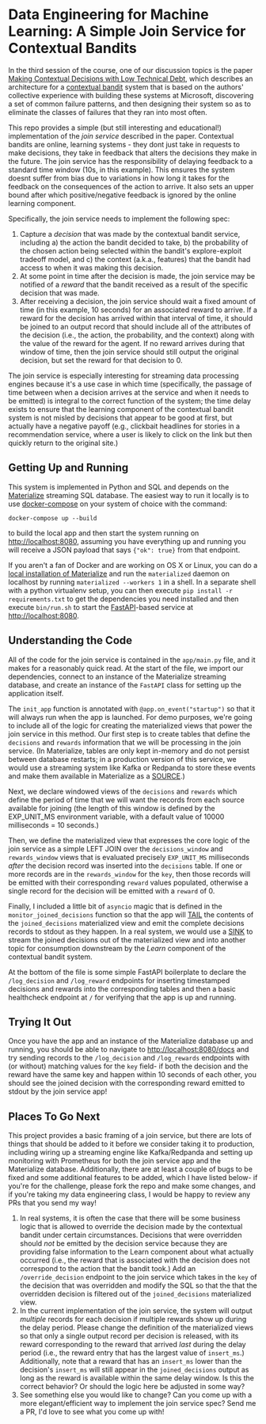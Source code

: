 # Data Engineering for Machine Learning: A Simple Join Service for Contextual Bandits

In the third session of the course, one of our discussion topics is the paper
[Making Contextual Decisions with Low Technical Debt](https://arxiv.org/abs/1606.03966), which
describes an architecture for a [contextual bandit](https://miguelgfierro.com/blog/2020/a-gentle-introduction-to-contextual-bandits/)
system that is based on the authors' collective experience with building these systems at
Microsoft, discovering a set of common failure patterns, and then designing their system so
as to eliminate the classes of failures that they ran into most often.

This repo provides a simple (but still interesting and educational!) implementation of the
_join service_ described in the paper. Contextual bandits are online, learning systems - they dont just take in requests to make decisions, they take in feedback that alters the decisions they make
in the future. The join service has the responsibility of delaying feedback to a standard time window (10s, in this example). This ensures the system doesnt suffer from bias due to variations in how long it takes for the feedback on the consequences of the action to arrive. It also sets an upper bound after which positive/negative feedback is ignored by the online learning component.

Specifically, the join service needs to implement the following spec:

1. Capture a _decision_ that was made by the contextual bandit service, including
a) the action the bandit decided to take, b) the probability of the chosen action being selected
within the bandit's explore-exploit tradeoff model, and c) the context (a.k.a., features) that
the bandit had access to when it was making this decision.
1. At some point in time after the decision is made, the join service may be notified of a
_reward_ that the bandit received as a result of the specific decision that was made.
1. After receiving a decision, the join service should wait a fixed amount of time (in this example,
10 seconds) for an associated reward to arrive. If a reward for the decision has arrived within
that interval of time, it should be joined to an output record that should include all of the
attributes of the decision (i.e., the action, the probability, and the context) along with the value
of the reward for the agent. If no reward arrives during that window of time, then the join service
should still output the original decision, but set the reward for that decision to 0.

The join service is especially interesting for streaming data processing engines because
it's a use case in which time (specifically, the passage of time between when a decision arrives at
the service and when it needs to be emitted) is integral to the correct function of the system;
the time delay exists to ensure that the learning component of the contextual bandit system is
not misled by decisions that appear to be good at first, but actually have a negative payoff (e.g.,
clickbait headlines for stories in a recommendation service, where a user is likely to click on the
link but then quickly return to the original site.)

## Getting Up and Running

This system is implemented in Python and SQL and depends on the [Materialize](http://materialize.com)
streaming SQL database. The easiest way to run it locally is to use [docker-compose](https://docs.docker.com/compose/install/)
on your system of choice with the command:

```
docker-compose up --build
```

to build the local app and then start the system running on [http://localhost:8080](http://localhost:8080), assuming you
have everything up and running you will receive a JSON payload that says `{"ok": true}` from that endpoint.

If you aren't a fan of Docker and are working on OS X or Linux, you can do a [local installation of Materialize](https://materialize.com/docs/install/)
and run the `materialized` daemon on localhost by running `materialized --workers 1` in a shell. In a separate
shell with a python virtualenv setup, you can then execute `pip install -r requirements.txt` to get the dependencies you need installed and
then execute `bin/run.sh` to start the [FastAPI](https://fastapi.tiangolo.com/)-based service at [http://localhost:8080](http://localhost:8080).

## Understanding the Code

All of the code for the join service is contained in the `app/main.py` file, and it makes for
a reasonably quick read. At the start of the file, we import our dependencies, connect
to an instance of the Materialize streaming database, and create an instance of the `FastAPI` class
for setting up the application itself.

The `init_app` function is annotated with `@app.on_event("startup")` so that it will always run
when the app is launched. For demo purposes, we're going to include all of the logic for creating
the materialized views that power the join service in this method. Our first step is to create
tables that define the `decisions` and `rewards` information that we will be processing in the
join service. (In Materialize, tables are only kept in-memory and do not persist between database
restarts; in a production version of this service, we would use a streaming system like Kafka or
Redpanda to store these events and make them available in Materialize as a [SOURCE](https://materialize.com/docs/sql/create-source/).)

Next, we declare windowed views of the `decisions` and `rewards` which define the period of time
that we will want the records from each source available for joining (the length of this window is defined by the EXP_UNIT_MS environment variable, with a default value of 10000 milliseconds = 10 seconds.)

Then, we define the materialized view that expresses the core logic of the join service as a simple
LEFT JOIN over the `decisions_window` and `rewards_window` views that is evaluated precisely
`EXP_UNIT_MS` milliseconds _after_ the decision record was inserted into the `decisions` table. If
one or more records are in the `rewards_window` for the `key`, then those records will be emitted
with their corresponding `reward` values populated, otherwise a single record for the decision will
be emitted with a `reward` of 0.

Finally, I included a little bit of `asyncio` magic that is defined in the `monitor_joined_decisions`
function so that the app will [TAIL](https://materialize.com/docs/sql/tail/) the contents of the `joined_decisions` materialized view and emit the complete decisions records to stdout as they happen.
In a real system, we would use a [SINK](https://materialize.com/docs/sql/create-sink/) to stream
the joined decisions out of the materialized view and into another topic for consumption downstream
by the *Learn* component of the contextual bandit system.

At the bottom of the file is some simple FastAPI boilerplate to declare the `/log_decision` and
`/log_reward` endpoints for inserting timestamped decisions and rewards into the corresponding
tables and then a basic healthcheck endpoint at `/` for verifying that the app is up and running.

## Trying It Out

Once you have the app and an instance of the Materialize database up and running, you should be
able to navigate to [http://localhost:8080/docs](http://localhost:8080/docs) and try sending records
to the `/log_decision` and `/log_rewards` endpoints with (or without) matching values for the
`key` field- if both the decision and the reward have the same key and happen within 10 seconds of
each other, you should see the joined decision with the corresponding reward emitted to stdout
by the join service app!

## Places To Go Next

This project provides a basic framing of a join service, but there are lots of things that
should be added to it before we consider taking it to production, including wiring up a
streaming engine like Kafka/Redpanda and setting up monitoring with Prometheus for both the join service app and the Materialize database. Additionally, there are at least a couple of bugs to
be fixed and some additional features to be added, which I have listed below- if you're for the
challenge, please fork the repo and make some changes, and if you're taking my data engineering class,
I would be happy to review any PRs that you send my way!

1. In real systems, it is often the case that there will be some business logic that
is allowed to override the decision made by the contextual bandit under certain circumstances.
Decisions that were overridden should _not_ be emitted by the decision service because
they are providing false information to the Learn component about what actually occurred (i.e.,
the reward that is associated with the decision does not correspond to the action that the
bandit took.) Add an `/override_decision` endpoint to the join service which takes in the
`key` of the decision that was overridden and modify the SQL so that the
that the overridden decision is filtered out of the `joined_decisions` materialized view.
1. In the current implementation of the join service, the system will output _multiple_
records for each decision if multiple rewards show up during the delay period. Please
change the definition of the materialized views so that only a single output record
per decision is released, with its reward corresponding to the reward that arrived
_last_ during the delay period (i.e., the reward entry that has the largest value of `insert_ms`.)
Additionally, note that a reward that has an `insert_ms` lower than the decision's
`insert_ms` will still appear in the `joined_decisions` output as long as the reward is available
within the same delay window. Is this the correct behavior? Or should the logic here be adjusted
in some way?
1. See something else you would like to change? Can you come up with a more elegant/efficient
way to implement the join service spec? Send me a PR, I'd love to see what you come up with!